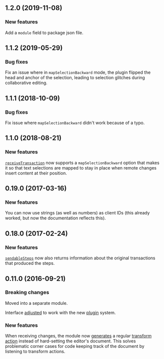 ## 1.2.0 (2019-11-08)

### New features

Add a `module` field to package json file.

## 1.1.2 (2019-05-29)

### Bug fixes

Fix an issue where in `mapSelectionBackward` mode, the plugin flipped the head and anchor of the selection, leading to selection glitches during collaborative editing.

## 1.1.1 (2018-10-09)

### Bug fixes

Fix issue where `mapSelectionBackward` didn't work because of a typo.

## 1.1.0 (2018-08-21)

### New features

[`receiveTransaction`](https://prosemirror.net/docs/ref/#collab.receiveTransaction) now supports a `mapSelectionBackward` option that makes it so that text selections are mapped to stay in place when remote changes insert content at their position.

## 0.19.0 (2017-03-16)

### New features

You can now use strings (as well as numbers) as client IDs (this already worked, but now the documentation reflects this).

## 0.18.0 (2017-02-24)

### New features

[`sendableSteps`](http://prosemirror.net/docs/ref/version/0.18.0.html#collab.sendableSteps) now also returns information about the original transactions that produced the steps.

## 0.11.0 (2016-09-21)

### Breaking changes

Moved into a separate module.

Interface [adjusted](http://prosemirror.net/docs/ref/version/0.11.0.html#collab) to work with the new
[plugin](http://prosemirror.net/docs/ref/version/0.11.0.html#state.Plugin) system.

### New features

When receiving changes, the module now
[generates](http://prosemirror.net/docs/ref/version/0.11.0.html#collab.receiveAction) a regular
[transform action](http://prosemirror.net/docs/ref/version/0.11.0.html#state.TransformAction) instead of hard-setting
the editor's document. This solves problematic corner cases for code
keeping track of the document by listening to transform actions.

